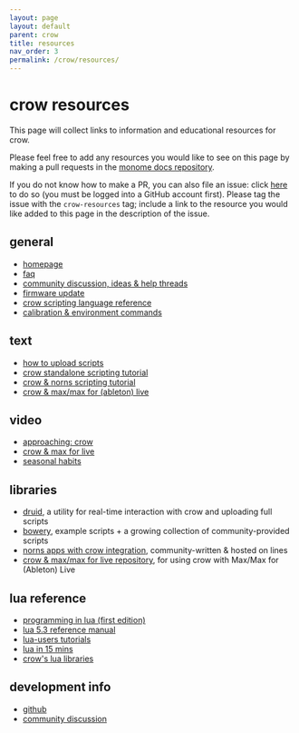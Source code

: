 ```yaml
---
layout: page
layout: default
parent: crow
title: resources
nav_order: 3
permalink: /crow/resources/
---
```


# crow resources

This page will collect links to information and educational resources for crow.

Please feel free to add any resources you would like to see on this page by making a pull requests in the [monome docs repository](https://github.com/monome/docs).

If you do not know how to make a PR, you can also file an issue: click [here](https://github.com/monome/docs/issues/new) to do so (you must be logged into a GitHub account first).  Please tag the issue with the `crow-resources` tag; include a link to the resource you would like added to this page in the description of the issue.

## general

- [homepage](../index)
- [faq](../faq)
- [community discussion, ideas & help threads](https://llllllll.co/tags/crow)
- [firmware update](https://monome.org/docs/crow/update/)
- [crow scripting language reference](../reference)
- [calibration & environment commands](../technical)

## text

- [how to upload scripts](../scripting/#stage-one-setup)
- [crow standalone scripting tutorial](../scripting)
- [crow & norns scripting tutorial](../norns)
- [crow & max/max for (ableton) live](https://github.com/monome/crow-max-and-m4l)

## video

- [approaching: crow](https://vimeo.com/362620801)
- [crow & max for live](https://www.youtube.com/watch?v=TaEGzWsFVQc)
- [seasonal habits](https://www.youtube.com/watch?v=Ft8ef77Defk)

## libraries

- [druid](https://github.com/monome/druid), a utility for real-time interaction with crow and uploading full scripts
- [bowery](https://github.com/monome/bowery), example scripts + a growing collection of community-provided scripts
- [norns apps with crow integration](https://llllllll.co/search?expanded=true&q=tags%3Acrow%2Bnorns), community-written & hosted on lines
- [crow & max/max for live repository](https://github.com/monome/crow-max-and-m4l#command_center), for using crow with Max/Max for (Ableton) Live

## lua reference

- [programming in lua (first edition)](https://www.lua.org/pil/contents.html)
- [lua 5.3 reference manual](https://www.lua.org/manual/5.3/)
- [lua-users tutorials](http://lua-users.org/wiki/TutorialDirectory)
- [lua in 15 mins](http://tylerneylon.com/a/learn-lua/)
- [crow's lua libraries](https://github.com/monome/crow/tree/master/lua)

## development info

- [github](https://github.com/monome/crow)
- [community discussion](https://llllllll.co/t/crow-1-0-0/26142)
